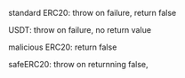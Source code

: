 standard ERC20: throw on failure, return false

USDT: throw on failure, no return value

malicious ERC20: return false





safeERC20: throw on returnning false, 
